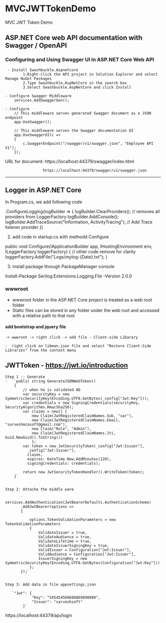 # MVCJWTTokenDemo

MVC JWT Token Demo 

## ASP.NET Core web API documentation with Swagger / OpenAPI

### Configuring and Using Swagger UI in ASP.NET Core Web API

     - Install Swashbuckle.Aspnetcore
            1.Right-click the API project in Solution Explorer and select Manage NuGet Packages
            2.Type Swashbuckle.AspNetCore in the search box
            3.Select Swashbuckle.AspNetCore and click Install

    - Configure Swagger Middleware
        services.AddSwaggerGen();

    - Configure
        // This middleware serves generated Swagger document as a JSON endpoint
        app.UseSwagger();

        // This middleware serves the Swagger documentation UI
        app.UseSwaggerUI(c =>
        {
            c.SwaggerEndpoint("/swagger/v1/swagger.json", "Employee API V1");
        });


 URL for document:  https://localhost:44379/swagger/index.html
 
                     https://localhost:44379/swagger/v1/swagger.json


----------------------------------------------------------------------------------------
## Logger in ASP.NET Core 

In Program.cs, we add following code

.ConfigureLogging(logBuilder =>
    {
        logBuilder.ClearProviders(); // removes all providers from LoggerFactory
        logBuilder.AddConsole();  
        logBuilder.AddTraceSource("Information, ActivityTracing"); // Add Trace listener provider
    })

2. add code in startup.cs with methodd Configure 
  
public void Configure(IApplicationBuilder app, IHostingEnvironment env, ILoggerFactory loggerFactory) 
{
    // other code remove for clarity 
    loggerFactory.AddFile("Logs/mylog-{Date}.txt");
}

3. install package through PackageManager console

Install-Package Serilog.Extensions.Logging.File -Version 2.0.0 


### wwwroot

   - wwwroot folder in the ASP.NET Core project is treated as a web root folder
   - Static files can be stored in any folder under the web root and accessed with a relative path to that root

   #### add bootstrap and jquery  file
    -> wwwroot -> right click -> add file - Client-side Libarary

    -  right click on libman.json file and select "Restore Client-Side Libraries" from the context menu



## JWTToken - https://jwt.io/introduction

    Step 1 :- Generate 
    -   `public string GenerateJSONWebToken()
        {
            // when he is validated AD
            var securityKey = new SymmetricSecurityKey(Encoding.UTF8.GetBytes(_config["Jwt:Key"]));
            var credentials = new SigningCredentials(securityKey, SecurityAlgorithms.HmacSha256);
            var claims = new[] {
                new Claim(JwtRegisteredClaimNames.Sub, "sar"),
                new Claim(JwtRegisteredClaimNames.Email, "sarveshmcasoft@gmail.com"),
                new Claim("Role", "Admin"),
                new Claim(JwtRegisteredClaimNames.Jti, Guid.NewGuid().ToString())
                };
            var token = new JwtSecurityToken(_config["Jwt:Issuer"],
              _config["Jwt:Issuer"],
              claims,
              expires: DateTime.Now.AddMinutes(120),
              signingCredentials: credentials);

            return new JwtSecurityTokenHandler().WriteToken(token);
        }`


    Step 2: Attache the middle ware 
                  
           ` services.AddAuthentication(JwtBearerDefaults.AuthenticationScheme)
           .AddJwtBearer(options =>
           {

               options.TokenValidationParameters = new TokenValidationParameters
               {
                   ValidateIssuer = true,
                   ValidateAudience = true,
                   ValidateLifetime = true,
                   ValidateIssuerSigningKey = true,
                   ValidIssuer = Configuration["Jwt:Issuer"],
                   ValidAudience = Configuration["Jwt:Issuer"],
                   IssuerSigningKey = new SymmetricSecurityKey(Encoding.UTF8.GetBytes(Configuration["Jwt:Key"]))
               };
           });`


    Step 3: Add data in file appsettings.json

       `"Jwt": {
                "Key": "545454568686869898989",
                "Issuer": "sarveshsoft"
            }`


https://localhost:44379/api/login






